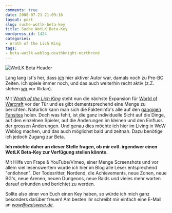 ```yaml
---
comments: true
date: 2008-07-21 21:09:16
layout: post
slug: suche-wotlk-beta-key
title: Suche WotLK Beta-Key
wordpress_id: 1424
categories:
- Wrath of the Lich King
tags:
- beta-wotlk-weblog-deathknight-northrend
---
```


![WotLK Beta Header](http://www.gamersliving.com/wowblog/upload/wotlk-beta-header.png)

Lang lang ist's her, dass [ich](http://gamersliving.com/wowblog/das-team#pieter_walsweer) hier aktiver Autor war, damals noch zu Pre-BC Zeiten. Ich spiele immer noch, und das auch weiterhin recht aktiv (z.Z. stehen [wir](http://www.ad-elysium.de/) vor Illidan).

Mit _[Wrath of the Lich King](http://www.wow-europe.com/wrath/)_ steht nun die nächste Expansion für [World of Warcraft](http://www.wow-europe.com/) vor der Tür und es gibt dementsprechend eine Menge zu berichten. Natürlich kann man sich die Fakteninfo's alle auf den [gängigen](http://www.worldofraids.com/) [Fansites](http://www.mmo-champion.de/) holen. Doch was fehlt, ist die ganz individuelle Sicht auf die Dinge, auf den einzelnen Spieler, auf die Änderungen im kleinen und den Einfluss der grossen Änderungen. Und genau dies möchte ich hier im Living in WoW Weblog machen, und das auch möglichst bald und zeitnah. Dazu benötige ich jedoch Zugang zur Beta.

**Ich möchte daher an dieser Stelle fragen, ob mir evtl. irgendwer einen WotLK Beta-Key zur Verfügung stellen könnte.**

Mit Hilfe von Fraps & YouTube/Vimeo, einer Menge Screenshots und vor allem viel lesenswertem würde ich hier im Blog alle Leser entsprechend "entlohnen". Der Todesritter, Nordend, die Achievements, neue Zonen, neue BG's, neue Arenen, neuen Dungeons, neue Raids und vieles mehr warten darauf erkunden und berichtet zu werden.

Sollte also einer von Euch einen Key haben, so würde ich mich ganz besonders darüber freuen! Am besten ihr schreibt mir einfach eine E-Mail an _[wow@walsweer.de](mailto:wow@walsweer.de)_.
